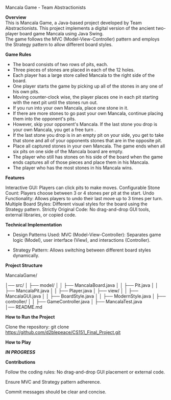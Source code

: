 Mancala Game - Team Abstractionists 

**Overview**   
This is Mancala Game, a Java-based project developed by Team Abstractionists. 
This project implements a digital version of the ancient two-player board game Mancala using Java Swing.  
The game follows the MVC (Model-View-Controller) pattern and employs the Strategy pattern to allow different board styles.

**Game Rules**
- The board consists of two rows of pits, each. 
- Three pieces of stones are placed in each of the 12 holes.
- Each player has a large store called Mancala to the right side of the board.
- One player starts the game by picking up all of the stones in any one of his own pits.
- Moving counter-clock wise, the player places one in each pit starting with the next pit until the stones run out.
- If you run into your own Mancala, place one stone in it.
- If there are more stones to go past your own Mancala, continue placing them into the opponent's pits.
- However, skip your opponent's Mancala. If the last stone you drop is your own Mancala, you get a free turn .
- If the last stone you drop is in an empty pit on your side, you get to take that stone and all of your opponents stones that are in the opposite pit.
- Place all captured stones in your own Mancala. The game ends when all six pits on one side of the Mancala board are empty.
- The player who still has stones on his side of the board when the game ends captures all of those pieces and place them in his Mancala. 
- The player who has the most stones in his Mancala wins.

**Features** 

Interactive GUI: Players can click pits to make moves.
Configurable Stone Count: Players choose between 3 or 4 stones per pit at the start.
Undo Functionality: Allows players to undo their last move up to 3 times per turn.
Multiple Board Styles: Different visual styles for the board using the Strategy pattern.
Strictly Original Code: No drag-and-drop GUI tools, external libraries, or copied code.

**Technical Implementation** 

- Design Patterns Used: MVC (Model-View-Controller): Separates game logic (Model), user interface (View), and interactions (Controller).

- Strategy Pattern: Allows switching between different board styles dynamically.

**Project Structure**

MancalaGame/

│── src/ 
│  ├── model/ 
│  │   ├── MancalaBoard.java 
│  │   ├── Pit.java 
│  │   ├── MancalaPit.java 
│  │   ├── Player.java 
│  ├── view/ 
│  │   ├── MancalaGUI.java 
│  │   ├── BoardStyle.java 
│  │   ├── ModernStyle.java 
│  ├── controller/ 
│   │   ├── GameController.java 
│   ├── MancalaTest.java  
│── README.md

**How to Run the Project**

Clone the repository:
git clone https://github.com/d2blepeace/CS151_Final_Project.git

**How to Play**

***IN PROGRESS***

**Contributions**

Follow the coding rules: No drag-and-drop GUI placement or external code.

Ensure MVC and Strategy pattern adherence.

Commit messages should be clear and concise.

